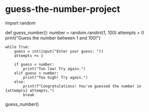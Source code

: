 # guess-the-number-project
import random

def guess_number():
    number = random.randint(1, 100)
    attempts = 0
    print("Guess the number between 1 and 100!")

    while True:
        guess = int(input("Enter your guess: "))
        attempts += 1

        if guess < number:
            print("Too low! Try again.")
        elif guess > number:
            print("Too high! Try again.")
        else:
            print(f"Congratulations! You've guessed the number in {attempts} attempts.")
            break

guess_number()
